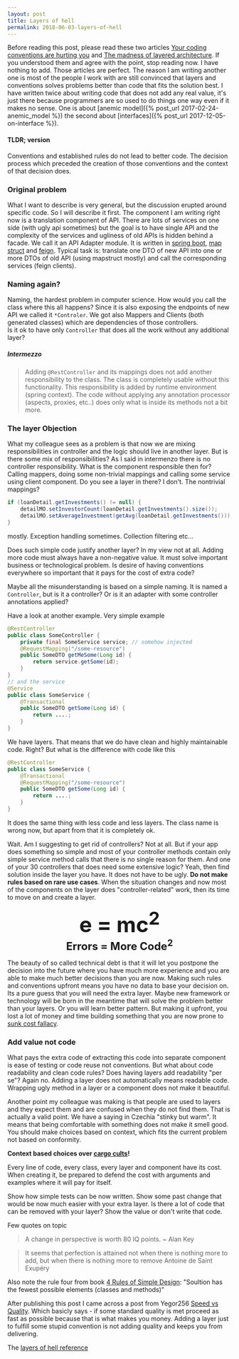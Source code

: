 ```yaml
---
layout: post
title: Layers of hell
permalink: 2018-06-03-layers-of-hell
---
```


Before reading this post, please read these two articles [Your coding conventions are hurting you](http://www.carlopescio.com/2011/04/your-coding-conventions-are-hurting-you.html) and [The madness of layered architecture](http://johannesbrodwall.com/2014/07/10/the-madness-of-layered-architecture/). If you understood them and agree with the point, stop reading now. I have nothing to add. Those articles are perfect. The reason I am writing another one is most of the people I work with are still convinced that layers and conventions solves problems better than code that fits the solution best. I have written twice about writing code that does not add any real value, it's just there because programmers are so used to do things one way even if it makes no sense. One is about [anemic model]({% post_url 2017-02-24-anemic_model %}) the second about [interfaces]({% post_url 2017-12-05-on-interface %}).

#### TLDR; version
Conventions and established rules do not lead to better code. The decision process which preceded the creation of those conventions and the context of that decision does.

### Original problem
What I want to describe is very general, but the discussion erupted around specific code. So I will describe it first.
The component I am writing right now is a translation component of API. There are lots of services on one side (with ugly api sometimes) but the goal is to have single API and the complexity of the services and ugliness of old APIs is hidden behind a facade. 
We call it an API Adapter module. It is written in [spring boot](https://projects.spring.io/spring-boot/), [map struct](http://mapstruct.org/) and [feign](https://github.com/OpenFeign/feign). Typical task is: translate one DTO of new API into one or more DTOs of old API (using mapstruct mostly) and call the corresponding services (feign clients).

### Naming again?
Naming, the hardest problem in computer science. How would you call the class where this all happens? Since it is also exposing the endpoints of new API we called it `*Controler`. We got also Mappers and Clients (both generated classes) which are dependencies of those controllers.  
Is it ok to have only `Controller` that does all the work without any additional layer? 

##### Intermezzo
> Adding `@RestController` and its mappings does not add another responsibility to the class. The class is completely usable without this functionality. This responsibility is added by runtime environment  (spring context). The code without applying any annotation processor (aspects, proxies, etc..) does only what is inside its methods not a bit more.

### The layer Objection 
What my colleague sees as a problem is that now we are mixing responsibilities in controller and the logic should live in another layer.
But is there some mix of responsibilities? As I said in intermenzo there is no controller responsibility. What is the component responsible then for? Calling mappers, doing some non-trivial mappings and calling some service using client component. Do you see a layer in there? 
I don't. The nontrivial mappings? 

```java
if (loanDetail.getInvestments() != null) {
    detailMO.setInvestorCount(loanDetail.getInvestments().size());
    detailMO.setAverageInvestment(getAvg(loanDetail.getInvestments()));
}
```
mostly. Exception handling sometimes. Collection filtering etc...

Does such simple code justify another layer? In my view not at all. Adding more code must always have a non-negative value. It must solve important business or technological problem. Is desire of having conventions everywhere so important that it pays for the cost of extra code? 

Maybe all the misunderstanding is based on a simple naming. It is named a `Controller`, but is it a controller? Or is it an adapter with some controller annotations applied? 

Have a look at another example. Very simple example

```java
@RestController
public class SomeController {
	private final SomeService service; // somehow injected
	@RequestMapping("/some-resource")
	public SomeDTO getMeSome(Long id) {
		return service.getSome(id);
	}
}
// and the service 
@Service
public class SomeService {
	@Transactional
	public SomeDTO getSome(Long id) {
		return ....; 
	}
}
```
We have layers. That means that we do have clean and highly maintainable code. Right? But what is the difference with code like this

```java
@RestController
public class SomeService {
	@Transactional
	@RequestMapping("/some-resource")
	public SomeDTO getSome(Long id) {
		return ....; 
	}
}
```
It does the same thing with less code and less layers. The class name is wrong now, but apart from that it is completely ok. 

Wait. Am I suggesting to get rid of controllers? Not at all. But if your app does something so simple and most of your controller methods contain only simple service method calls that there is no single reason for them. And one of your 30 controllers that does need some extensive logic? Yeah, then find solution inside the layer you have. It does not have to be ugly. **Do not make rules based on rare use cases**. When the situation changes and now most of the components on the layer does "controller-related" work, then its time to move on and create a layer. 

<center>
	<font size="+4">
		<strong>e = mc<sup>2</sup></strong>
	</font>
	<br />
	<font size="+2">
		<strong>Errors = More Code<sup>2</sup></strong>
	</font>
</center>

The beauty of so called technical debt is that it will let you postpone the decision into the future where you have much more experience and you are able to make much better decisions than you are now. Making such rules and conventions upfront means you have no data to base your decision on. Its a pure guess that you will need the extra layer. Maybe new framework or technology will be born in the meantime that will solve the problem better than your layers. Or you will learn better pattern. But making it upfront, you lost a lot of money and time building something that you are now prone to [sunk cost fallacy](https://en.wikipedia.org/wiki/Sunk_cost#Loss_aversion_and_the_sunk_cost_fallacy).

### Add value not code
What pays the extra code of extracting this code into separate component is ease of testing or code reuse not conventions. 
But what about code readability and clean code rules? Does having layers add readability "per se"? Again no. Adding a layer does not  automatically means readable code. Wrapping ugly method in a layer or a component does not make it beautiful. 

Another point my colleague was making is that people are used to layers and they expect them and are confused when they do not find them. That is actually a valid point. We have a saying in Czechia "stinky but warm". It means that being comfortable with something does not make it smell good. You should make choices based on context, which fits the current problem not based on conformity. 

**Context based choices over [cargo cults](https://en.wikipedia.org/wiki/Cargo_cult)!**

Every line of code, every class, every layer and component have its cost. When creating it, be prepared to defend the cost with arguments and examples where it will pay for itself. 

Show how simple tests can be now written. Show some past change that would be now much easier with your extra layer. Is there a lot of code that can be removed with your layer? Show the value or don't write that code.

Few quotes on topic

> A change in perspective is worth 80 IQ points. 
> ~ Alan Key

> It seems that perfection is attained not when there is nothing more to add, but when there is nothing more to remove
> Antoine de Saint Exupéry

Also note the rule four from book [4 Rules of Simple Design](https://martinfowler.com/bliki/BeckDesignRules.html): "Soultion has the fewest possible elements (classes and methods)"

After publishing this post I came across a post from Yegor256 [Speed vs Quality](http://www.yegor256.com/2018/03/06/speed-vs-quality.html). Which basicly says - if some standard quality is met proceed as fast as possible because that is what makes you money. Adding a layer just to fulfill some stupid convention is not adding quality and keeps you from delivering. 

The [layers of hell reference](https://en.wikipedia.org/wiki/Inferno_(Dante)#Nine_circles_of_Hell)